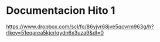 # Documentacion Hito 1

https://www.dropbox.com/scl/fo/86yjvr68jve5qcvrm963g/h?rlkey=51eqarea5kjcrlqydn6x3uza9&dl=0

